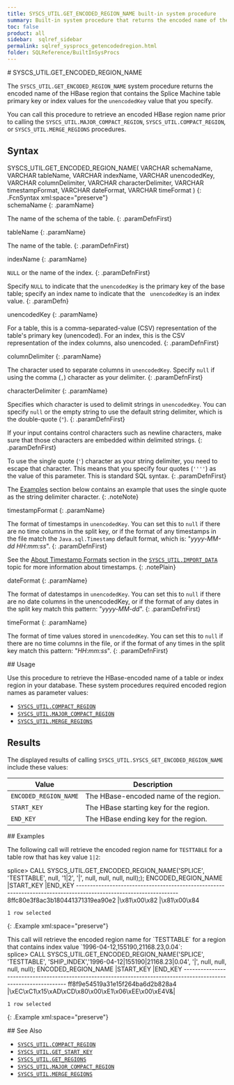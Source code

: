 ```yaml
---
title: SYSCS_UTIL.GET_ENCODED_REGION_NAME built-in system procedure
summary: Built-in system procedure that returns the encoded name of the HBase region that contains the Splice Machine table primary key or index values specified in unencodedKey.
toc: false
product: all
sidebar:  sqlref_sidebar
permalink: sqlref_sysprocs_getencodedregion.html
folder: SQLReference/BuiltInSysProcs
---
```

<section>
<div class="TopicContent" data-swiftype-index="true" markdown="1">
# SYSCS_UTIL.GET_ENCODED_REGION_NAME

The `SYSCS_UTIL.GET_ENCODED_REGION_NAME` system procedure returns the
encoded name of the HBase region that contains the Splice Machine table
primary key or index values for the `unencodedKey` value that you
specify.

You can call this procedure to retrieve an encoded HBase region name
prior to calling the `SYSCS_UTIL.MAJOR_COMPACT_REGION`,
`SYSCS_UTIL.COMPACT_REGION`, or `SYSCS_UTIL.MERGE_REGIONS` procedures.

## Syntax

<div class="fcnWrapperWide" markdown="1">
    SYSCS_UTIL.GET_ENCODED_REGION_NAME( VARCHAR schemaName,
                                        VARCHAR tableName,
                                        VARCHAR indexName,
                                        VARCHAR unencodedKey,
                                        VARCHAR columnDelimiter,
                                        VARCHAR characterDelimiter,
                                        VARCHAR timestampFormat,
                                        VARCHAR dateFormat,
                                        VARCHAR timeFormat )
{: .FcnSyntax xml:space="preserve"}

</div>
<div class="paramList" markdown="1">
schemaName
{: .paramName}

The name of the schema of the table.
{: .paramDefnFirst}

tableName
{: .paramName}

The name of the table.
{: .paramDefnFirst}

indexName
{: .paramName}

`NULL` or the name of the index.
{: .paramDefnFirst}

Specify `NULL` to indicate that the `unencodedKey` is the primary key of
the base table; specify an index name to indicate that the `
unencodedKey` is an index value.
{: .paramDefn}

unencodedKey
{: .paramName}

For a table, this is a comma-separated-value (CSV) representation of the
table's primary key (unencoded). For an index, this is the CSV
representation of the index columns, also unencoded.
{: .paramDefnFirst}

columnDelimiter
{: .paramName}

The character used to separate columns in `unencodedKey`. Specify `null`
if using the comma (`,`) character as your delimiter.
{: .paramDefnFirst}

characterDelimiter
{: .paramName}

Specifies which character is used to delimit strings in `unencodedKey`.
You can specify `null` or the empty string to use the default string
delimiter, which is the double-quote (`"`).
{: .paramDefnFirst}

If your input contains control characters such as newline characters,
make sure that those characters are embedded within delimited strings.
{: .paramDefnFirst}

To use the single quote (`'`) character as your string delimiter, you
need to escape that character. This means that you specify four quotes
(`''''`) as the value of this parameter. This is standard SQL syntax.
{: .paramDefnFirst}

The [Examples](#Examples) section below contains an example that uses
the single quote as the string delimiter character.
{: .noteNote}

timestampFormat
{: .paramName}

The format of timestamps in `unencodedKey`. You can set this to `null`
if there are no time columns in the split key, or if the format of any
timestamps in the file match the `Java.sql.Timestamp` default format,
which is: "*yyyy-MM-dd HH:mm:ss*".
{: .paramDefnFirst}

See the [About Timestamp Formats](#TimestampFormats) section in the
[`SYSCS_UTIL.IMPORT_DATA`](sqlref_sysprocs_importdata.html) topic for
more information about timestamps.
{: .notePlain}

dateFormat
{: .paramName}

The format of datestamps in `unencodedKey`. You can set this to `null`
if there are no date columns in the unencodedKey, or if the format of
any dates in the split key match this pattern: "*yyyy-MM-dd*".
{: .paramDefnFirst}

timeFormat
{: .paramName}

The format of time values stored in `unencodedKey`. You can set this to
`null` if there are no time columns in the file, or if the format of any
times in the split key match this pattern: "*HH:mm:ss*".
{: .paramDefnFirst}

</div>
## Usage

Use this procedure to retrieve the HBase-encoded name of a table or
index region in your database. These system procedures required encoded
region names as parameter values:

* [`SYSCS_UTIL.COMPACT_REGION`](sqlref_sysprocs_compactregion.html)
* [`SYSCS_UTIL.MAJOR_COMPACT_REGION`](sqlref_sysprocs_majorcompactregion.html)
* [`SYSCS_UTIL.MERGE_REGIONS`](sqlref_sysprocs_mergeregions.html)

## Results

The displayed results of calling
`SYSCS_UTIL.SYSCS_GET_ENCODED_REGION_NAME` include these values:

<table summary=" summary=&quot;Columns in Get_Encoded_Region_Name results display&quot;">
                <col />
                <col />
                <thead>
                    <tr>
                        <th>Value</th>
                        <th>Description</th>
                    </tr>
                </thead>
                <tbody>
                    <tr>
                        <td><code>ENCODED_REGION_NAME</code></td>
                        <td>The HBase-encoded name of the region.</td>
                    </tr>
                    <tr>
                        <td><code>START_KEY</code></td>
                        <td>The HBase starting key for the region.</td>
                    </tr>
                    <tr>
                        <td><code>END_KEY</code></td>
                        <td>The HBase ending key for the region.</td>
                    </tr>
                </tbody>
            </table>
## Examples

The following call will retrieve the encoded region name for `TESTTABLE`
for a table row that has key value `1|2`:

<div class="preWrapperWide" markdown="1">
    splice> CALL SYSCS_UTIL.GET_ENCODED_REGION_NAME('SPLICE', 'TESTTABLE', null, '1|2', '|', null, null, null, null););
    ENCODED_REGION_NAME                     |START_KEY                                         |END_KEY
    ------------------------------------------------------------------------------------------------------------------
    8ffc80e3f8ac3b180441371319ea90e2        |\x81\x00\x82                                      |\x81\x00\x84

    1 row selected
{: .Example xml:space="preserve"}

</div>
This call will retrieve the encoded region name for `TESTTABLE` for a
region that contains index value `1996-04-12,155190,21168.23,0.04`:

<div class="preWrapperWide" markdown="1">
    splice> CALL SYSCS_UTIL.GET_ENCODED_REGION_NAME('SPLICE', 'TESTTABLE', 'SHIP_INDEX','1996-04-12|155190|21168.23|0.04', '|', null, null, null, null);
    ENCODED_REGION_NAME                     |START_KEY                                         |END_KEY
    ------------------------------------------------------------------------------------------------------------------
    ff8f9e54519a31e15f264ba6d2b828a4        |\xEC\xC1\x15\xAD\xCD\x80\x00\xE1\x06\xEE\x00\xE4V&|

    1 row selected
{: .Example xml:space="preserve"}

</div>
## See Also

* [`SYSCS_UTIL.COMPACT_REGION`](sqlref_sysprocs_compactregion.html)
* [`SYSCS_UTIL.GET_START_KEY`](sqlref_sysprocs_getstartkey.html)
* [`SYSCS_UTIL.GET_REGIONS`](sqlref_sysprocs_getregions.html)
* [`SYSCS_UTIL.MAJOR_COMPACT_REGION`](sqlref_sysprocs_majorcompactregion.html)
* [`SYSCS_UTIL.MERGE_REGIONS`](sqlref_sysprocs_mergeregions.html)

</div>
</section>

